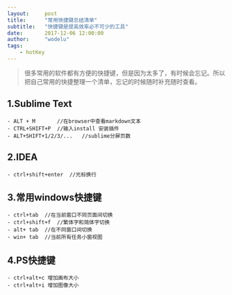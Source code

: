 ```yaml
---
layout:     post
title:      "常用快捷键总结清单"
subtitle:   "快捷键是提高效率必不可少的工具"
date:       2017-12-06 12:00:00
author:     "wodelu"
tags:
    - hotKey
---
```


> 很多常用的软件都有方便的快捷键，但是因为太多了，有时候会忘记。所以把自己常用的快捷整理一个清单，忘记的时候随时补充随时查看。

## 1.Sublime Text
```
- ALT + M 		//在browser中查看markdown文本
- CTRL+SHIFT+P 	//输入install 安装插件
- ALT+SHIFT+1/2/3/... 	//sublime分屏页数
```

## 2.IDEA
```
- ctrl+shift+enter 	//光标换行
```
## 3.常用windows快捷键
```
- ctrl+tab 	//在当前窗口不同页面间切换
- ctrl+shift+f 	//繁体字和简体字切换
- alt+ tab 	//在不同窗口间切换
- win+ tab 	//当前所有任务小窗视图
```

## 4.PS快捷键
```
- ctrl+alt+c 增加画布大小
- ctrl+alt+i 增加图像大小
```

